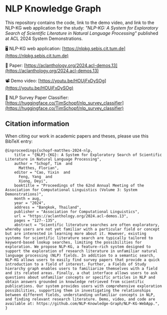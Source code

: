 # NLP Knowledge Graph

This repository contains the code, link to the demo video, and link to the NLP-KG web application for the study: *"NLP-KG: A System for Exploratory Search of Scientific Literature in Natural Language Processing"* published at ACL 2024 System Demonstrations.

🖥️ NLP-KG web application: [https://nlpkg.sebis.cit.tum.de](https://nlpkg.sebis.cit.tum.de)

📄 Paper: [https://aclanthology.org/2024.acl-demos.13](https://aclanthology.org/2024.acl-demos.13)

📽️ Demo video: [https://youtu.be/HOUjFxDySOg](https://youtu.be/HOUjFxDySOg)

🤗 NLP Survey Paper Classifier: [https://huggingface.co/TimSchopf/nlp_survey_classifier](https://huggingface.co/TimSchopf/nlp_survey_classifier)


## Citation information
When citing our work in academic papers and theses, please use this BibTeX entry:
``` 
@inproceedings{schopf-matthes-2024-nlp,
    title = "{NLP}-{KG}: A System for Exploratory Search of Scientific Literature in Natural Language Processing",
    author = "Schopf, Tim  and
      Matthes, Florian",
    editor = "Cao, Yixin  and
      Feng, Yang  and
      Xiong, Deyi",
    booktitle = "Proceedings of the 62nd Annual Meeting of the Association for Computational Linguistics (Volume 3: System Demonstrations)",
    month = aug,
    year = "2024",
    address = "Bangkok, Thailand",
    publisher = "Association for Computational Linguistics",
    url = "https://aclanthology.org/2024.acl-demos.13",
    pages = "127--135",
    abstract = "Scientific literature searches are often exploratory, whereby users are not yet familiar with a particular field or concept but are interested in learning more about it. However, existing systems for scientific literature search are typically tailored to keyword-based lookup searches, limiting the possibilities for exploration. We propose NLP-KG, a feature-rich system designed to support the exploration of research literature in unfamiliar natural language processing (NLP) fields. In addition to a semantic search, NLP-KG allows users to easily find survey papers that provide a quick introduction to a field of interest. Further, a Fields of Study hierarchy graph enables users to familiarize themselves with a field and its related areas. Finally, a chat interface allows users to ask questions about unfamiliar concepts or specific articles in NLP and obtain answers grounded in knowledge retrieved from scientific publications. Our system provides users with comprehensive exploration possibilities, supporting them in investigating the relationships between different fields, understanding unfamiliar concepts in NLP, and finding relevant research literature. Demo, video, and code are available at: https://github.com/NLP-Knowledge-Graph/NLP-KG-WebApp.",
}
``` 

